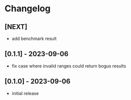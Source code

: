 # Changelog

## [NEXT]

- add benchmark result

## [0.1.1] - 2023-09-06

- fix case where invalid ranges could return bogus results

## [0.1.0] - 2023-09-06

- initial release
